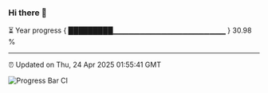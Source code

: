 ### Hi there 👋

⏳ Year progress { █████████▁▁▁▁▁▁▁▁▁▁▁▁▁▁▁▁▁▁▁▁▁ } 30.98 %

---

⏰ Updated on Thu, 24 Apr 2025 01:55:41 GMT

![Progress Bar CI](https://github.com/ZhaoGui/ZhaoGui/workflows/Progress%20Bar%20CI/badge.svg)
